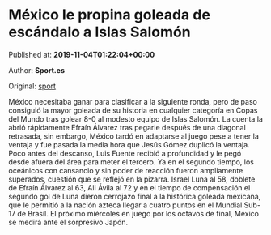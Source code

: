 
# México le propina goleada de escándalo a Islas Salomón

Published at: **2019-11-04T01:22:04+00:00**

Author: **Sport.es**

Original: [sport](https://www.sport.es/es/noticias/futbol-internacional/mexico-propina-goleada-escandalo-islas-salomon-mundial-sub17-7713397)

México necesitaba ganar para clasificar a la siguiente ronda, pero de paso consiguió la mayor goleada de su historia en cualquier categoría en Copas del Mundo tras golear 8-0 al modesto equipo de Islas Salomón.
La cuenta la abrió rápidamente Efraín Álvarez tras pegarle después de una diagonal retrasada, sin embargo, México tardó en adaptarse al juego pese a tener la ventaja y fue pasada la media hora que Jesús Gómez duplicó la ventaja.
Poco antes del descanso, Luis Fuente recibió a profundidad y le pegó desde afuera del área para meter el tercero.
Ya en el segundo tiempo, los oceánicos con cansancio y sin poder de reacción fueron ampliamente superados, cuestión que se reflejó en la pizarra.
Israel Luna al 58, doblete de Efraín Álvarez al 63, Ali Ávila al 72 y en el tiempo de compensación el segundo gol de Luna dieron cerrojazo final a la histórica goleada mexicana, que le permitió a la nación azteca llegar a cuatro puntos en el Mundial Sub-17 de Brasil.
El próximo miércoles en juego por los octavos de final, México se medirá ante el sorpresivo Japón.
